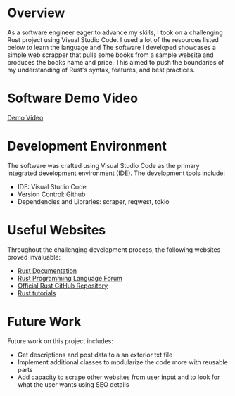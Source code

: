 # Overview

As a software engineer eager to advance my skills, I took on a challenging Rust project using Visual Studio Code. I used a lot of the resources listed below to learn the language and The software I developed showcases a simple web scrapper that pulls some books from a sample website and produces the books name and price. This aimed to push the boundaries of my understanding of Rust's syntax, features, and best practices.

# Software Demo Video

[Demo Video](https://youtu.be/9OJrpmavJQs)

# Development Environment

The software was crafted using Visual Studio Code as the primary integrated development environment (IDE). The development tools include:

- IDE: Visual Studio Code
- Version Control: Github
- Dependencies and Libraries: scraper, reqwest, tokio

# Useful Websites

Throughout the challenging development process, the following websites proved invaluable:

- [Rust Documentation](https://doc.rust-lang.org/)
- [Rust Programming Language Forum](https://users.rust-lang.org/)
- [Official Rust GitHub Repository](https://github.com/rust-lang/rust)
- [Rust tutorials](https://www.tutorialspoint.com/rust/rust_environment_setup.htm)

# Future Work

Future work on this project includes:

- Get descriptions and post data to a an exterior txt file
- Implement additional classes to modularize the code more with reusable parts
- Add capacity to scrape other websites from user input and to look for what the user wants using SEO details
